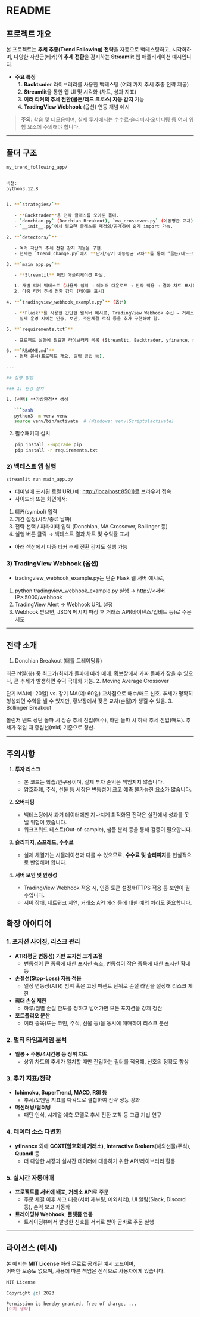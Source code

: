 # README

## 프로젝트 개요

본 프로젝트는 **추세 추종(Trend Following) 전략**을 자동으로 백테스팅하고, 시각화하며, 다양한 자산군(티커)의 **추세 전환**을 감지하는 **Streamlit** 웹 애플리케이션 예시입니다.

- **주요 특징**
  1. **Backtrader** 라이브러리를 사용한 백테스팅 (여러 가지 추세 추종 전략 제공)
  2. **Streamlit**을 통한 웹 UI 및 시각화 (차트, 성과 지표)
  3. **여러 티커의 추세 전환(골든/데드 크로스) 자동 감지** 기능
  4. **TradingView Webhook** (옵션) 연동 개념 예시

> **주의**: 학습 및 데모용이며, 실제 투자에서는 수수료·슬리피지·오버피팅 등 여러 위험 요소에 주의해야 합니다.

---

## 폴더 구조

````bash
my_trend_following_app/


버전:
python3.12.8


1. **`strategies/`**

   - **Backtrader**용 전략 클래스를 모아둔 폴더.
   - `donchian.py` (Donchian Breakout), `ma_crossover.py` (이동평균 교차), `bollinger.py` (볼린저 밴드 돌파).
   - `__init__.py`에서 필요한 클래스를 재정의/공개하여 쉽게 import 가능.

2. **`detectors/`**

   - 여러 자산의 추세 전환 감지 기능을 구현.
   - 현재는 `trend_change.py`에서 **단기/장기 이동평균 교차**를 통해 “골든/데드크로스” 발생을 체크.

3. **`main_app.py`**

   - **Streamlit** 메인 애플리케이션 파일.

   1. 개별 티커 백테스트 (사용자 입력 → 데이터 다운로드 → 전략 적용 → 결과 차트 표시)
   2. 다중 티커 추세 전환 감지 (테이블 표시)

4. **`tradingview_webhook_example.py`** (옵션)

   - **Flask**를 사용한 간단한 웹서버 예시로, TradingView Webhook 수신 → 거래소 API 호출 로직 샘플.
   - 실제 운영 시에는 인증, 보안, 주문체결 로직 등을 추가 구현해야 함.

5. **`requirements.txt`**

   - 프로젝트 실행에 필요한 라이브러리 목록 (Streamlit, Backtrader, yfinance, matplotlib 등).

6. **`README.md`**
   - 현재 문서(프로젝트 개요, 실행 방법 등).

---

## 실행 방법

### 1) 환경 설치

1. (선택) **가상환경** 생성

   ```bash
   python3 -m venv venv
   source venv/bin/activate  # (Windows: venv\Scripts\activate)
````

2. 필수패키지 설치

   ```bash
   pip install --upgrade pip
   pip install -r requirements.txt
   ```

### 2) 백테스트 앱 실행

```bash
streamlit run main_app.py
```

- 터미널에 표시된 로컬 URL(예: <http://localhost:8501)로> 브라우저 접속
- 사이드바 또는 화면에서:

1. 티커(symbol) 입력
2. 기간 설정(시작/종료 날짜)
3. 전략 선택 / 파라미터 입력 (Donchian, MA Crossover, Bollinger 등)
4. 실행 버튼 클릭 → 백테스트 결과 차트 및 수익률 표시

- 아래 섹션에서 다중 티커 추세 전환 감지도 실행 가능

### 3) TradingView Webhook (옵션)

- tradingview_webhook_example.py는 단순 Flask 웹 서버 예시로,

1. python tradingview_webhook_example.py 실행 → http://<서버IP>:5000/webhook
2. TradingView Alert → Webhook URL 설정
3. Webhook 받으면, JSON 메시지 파싱 후 거래소 API(바이낸스/업비트 등)로 주문 시도

---

## 전략 소개

1. Donchian Breakout (터틀 트레이딩류)

최근 N일(봉) 중 최고가/최저가 돌파에 따라 매매.
횡보장에서 가짜 돌파가 잦을 수 있으나, 큰 추세가 발생하면 수익 극대화 가능. 2. Moving Average Crossover

단기 MA(예: 20일) vs. 장기 MA(예: 60일) 교차점으로 매수/매도 신호.
추세가 명확히 형성되면 수익을 낼 수 있지만, 횡보장에서 잦은 교차(손절)가 생길 수 있음. 3. Bollinger Breakout

볼린저 밴드 상단 돌파 시 상승 추세 진입(매수), 하단 돌파 시 하락 추세 진입(매도).
추세가 꺾일 때 중심선(mid) 기준으로 청산.

---

## 주의사항

1. **투자 리스크**

   - 본 코드는 학습/연구용이며, 실제 투자 손익은 책임지지 않습니다.
   - 암호화폐, 주식, 선물 등 시장은 변동성이 크고 예측 불가능한 요소가 많습니다.

2. **오버피팅**

   - 백테스팅에서 과거 데이터에만 지나치게 최적화된 전략은 실전에서 성과를 못 낼 위험이 있습니다.
   - 워크포워드 테스트(Out-of-sample), 샘플 분리 등을 통해 검증이 필요합니다.

3. **슬리피지, 스프레드, 수수료**

   - 실제 체결가는 시뮬레이션과 다를 수 있으므로, **수수료 및 슬리피지**를 현실적으로 반영해야 합니다.

4. **서버 보안 및 안정성**
   - TradingView Webhook 적용 시, 인증 토큰 설정/HTTPS 적용 등 보안이 필수입니다.
   - 서버 장애, 네트워크 지연, 거래소 API 에러 등에 대한 예외 처리도 중요합니다.

## 확장 아이디어

### 1. 포지션 사이징, 리스크 관리

- **ATR(평균 변동성) 기반 포지션 크기 조절**
  - 변동성이 큰 종목에 대한 포지션 축소, 변동성이 작은 종목에 대한 포지션 확대 등
- **손절선(Stop-Loss) 자동 적용**
  - 일정 변동성(ATR) 범위 혹은 고정 퍼센트 단위로 손절 라인을 설정해 리스크 제한
- **최대 손실 제한**
  - 하루/월별 손실 한도를 정하고 넘어가면 모든 포지션을 강제 청산
- **포트폴리오 분산**
  - 여러 종목(또는 코인, 주식, 선물 등)을 동시에 매매하여 리스크 분산

### 2. 멀티 타임프레임 분석

- **일봉 + 주봉/4시간봉 등 상위 차트**
  - 상위 차트의 추세가 일치할 때만 진입하는 필터를 적용해, 신호의 정확도 향상

### 3. 추가 지표/전략

- **Ichimoku, SuperTrend, MACD, RSI 등**
  - 추세/모멘텀 지표를 다각도로 결합하여 전략 성능 강화
- **머신러닝/딥러닝**
  - 패턴 인식, 시계열 예측 모델로 추세 전환 포착 등 고급 기법 연구

### 4. 데이터 소스 다변화

- **yfinance** 외에 **CCXT(암호화폐 거래소)**, **Interactive Brokers**(해외선물/주식), **Quandl** 등
  - 더 다양한 시장과 실시간 데이터에 대응하기 위한 API/라이브러리 활용

### 5. 실시간 자동매매

- **프로젝트를 서버에 배포**, **거래소 API**로 주문
  - 주문 체결 이후 사고 대응(서버 재부팅, 예외처리), UI 알람(Slack, Discord 등), 손익 보고 자동화
- **트레이딩뷰 Webhook**, **플랫폼 연동**
  - 트레이딩뷰에서 발생한 신호를 서버로 받아 곧바로 주문 실행

---

## 라이선스 (예시)

본 예시는 **MIT License** 아래 무료로 공개된 예시 코드이며,  
어떠한 보증도 없으며, 사용에 따른 책임은 전적으로 사용자에게 있습니다.

```scss
MIT License

Copyright (c) 2023

Permission is hereby granted, free of charge, ...
[이하 생략]

```
